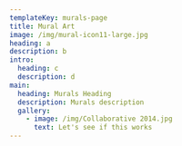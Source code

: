 ```yaml
---
templateKey: murals-page
title: Mural Art
image: /img/mural-icon11-large.jpg
heading: a
description: b
intro:
  heading: c
  description: d
main:
  heading: Murals Heading
  description: Murals description
  gallery:
    - image: /img/Collaborative 2014.jpg
      text: Let's see if this works
---
```


